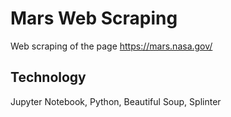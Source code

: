 # Mars Web Scraping
Web scraping of the page https://mars.nasa.gov/

## Technology
Jupyter Notebook, Python, Beautiful Soup, Splinter
